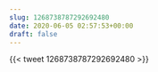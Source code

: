 ```yaml
---
slug: 1268738787292692480
date: 2020-06-05 02:57:53+00:00
draft: false
---
```


{{< tweet 1268738787292692480 >}}
